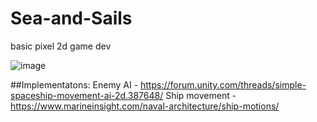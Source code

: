 # Sea-and-Sails
 basic pixel 2d game dev

![image](https://user-images.githubusercontent.com/79943730/188328552-fc854bc0-e45c-4715-a4b1-88530e5fd03d.png)

##Implementatons:
Enemy AI - https://forum.unity.com/threads/simple-spaceship-movement-ai-2d.387648/
Ship movement - https://www.marineinsight.com/naval-architecture/ship-motions/

